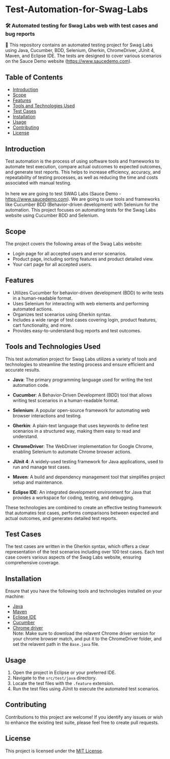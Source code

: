 # Test-Automation-for-Swag-Labs 
### 🛠 Automated testing for Swag Labs web with test cases and bug reports

📢 This repository contains an automated testing project for Swag Labs using Java, Cucumber, BDD, Selenium, Gherkin, ChromeDriver, JUnit 4, Maven, and Eclipse IDE. The tests are designed to cover various scenarios on the Sauce Demo website (https://www.saucedemo.com).

## Table of Contents

- [Introduction](#introduction)
- [Scope](#scope)
- [Features](#features)
- [Tools and Technologies Used](#tools-and-technologies-used)
- [Test Cases](#test-cases)
- [Installation](#installation)
- [Usage](#usage)
- [Contributing](#contributing)
- [License](#license)

## Introduction

Test automation is the process of using software tools and frameworks to automate test execution, compare actual outcomes to expected outcomes, and generate test reports. This helps to increase efficiency, accuracy, and repeatability of testing processes, as well as reducing the time and costs associated with manual testing. <br><br>In here we are going to test SWAG Labs (Sauce Demo - https://www.saucedemo.com). We are going to use tools and frameworks like Cucumber BDD (Behavior-driven development) with Selenium for the automation. This project focuses on automating tests for the Swag Labs website using Cucumber BDD and Selenium.

## Scope

The project covers the following areas of the Swag Labs website:

- Login page for all accepted users and error scenarios.
- Product page, including sorting features and product detailed view.
- Your cart page for all accepted users.

## Features

- Utilizes Cucumber for behavior-driven development (BDD) to write tests in a human-readable format.
- Uses Selenium for interacting with web elements and performing automated actions.
- Organizes test scenarios using Gherkin syntax.
- Includes a wide range of test cases covering login, product features, cart functionality, and more.
- Provides easy-to-understand bug reports and test outcomes.


## Tools and Technologies Used

This test automation project for Swag Labs utilizes a variety of tools and technologies to streamline the testing process and ensure efficient and accurate results.

- **Java**: The primary programming language used for writing the test automation code.

- **Cucumber**: A Behavior-Driven Development (BDD) tool that allows writing test scenarios in a human-readable format.

- **Selenium**: A popular open-source framework for automating web browser interactions and testing.

- **Gherkin**: A plain-text language that uses keywords to define test scenarios in a structured way, making them easy to read and understand.

- **ChromeDriver**: The WebDriver implementation for Google Chrome, enabling Selenium to automate Chrome browser actions.

- **JUnit 4**: A widely-used testing framework for Java applications, used to run and manage test cases.

- **Maven**: A build and dependency management tool that simplifies project setup and maintenance.

- **Eclipse IDE**: An integrated development environment for Java that provides a workspace for coding, testing, and debugging.

These technologies are combined to create an effective testing framework that automates test cases, performs comparisons between expected and actual outcomes, and generates detailed test reports.


## Test Cases

The test cases are written in the Gherkin syntax, which offers a clear representation of the test scenarios including over 100 test cases. Each test case covers various aspects of the Swag Labs website, ensuring comprehensive coverage.

## Installation

Ensure that you have the following tools and technologies installed on your machine:

- [Java](https://www.java.com/en/download/)
- [Maven](https://maven.apache.org/install.html)
- [Eclipse IDE](https://www.eclipse.org/downloads/)
- [Cucumber](https://cucumber.io/)
- [Chrome driver](https://chromedriver.chromium.org)
  <br>Note: Make sure to download the relavent Chrome driver version for your chrome browser match, and put it to the ChromeDriver folder, and set the relavent path in the `Base.java` file.

## Usage

1. Open the project in Eclipse or your preferred IDE.
2. Navigate to the `src/test/java` directory.
3. Locate the test files with the `.feature` extension.
4. Run the test files using JUnit to execute the automated test scenarios.

## Contributing

Contributions to this project are welcome! If you identify any issues or wish to enhance the existing test suite, please feel free to create pull requests.

## License

This project is licensed under the [MIT License](LICENSE).

